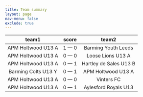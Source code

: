 ```yaml
---
title: Team summary
layout: page
nav-menu: false
exclude: true
---
```




|        team1        |    score    |         team2          |
|:-------------------:|:-----------:|:----------------------:|
| APM Holtwood U13 A  | 1 &mdash; 0 |  Barming Youth Leeds   |
| APM Holtwood U13 A  | 0 &mdash; 0 |   Loose Lions U13 A    |
| APM Holtwood U13 A  | 0 &mdash; 1 | Hartley de Sales U13 B |
| Barming Colts U13 Y | 0 &mdash; 1 |   APM Holtwood U13 A   |
| APM Holtwood U13 A  | 0 &mdash; 0 |       Vinters FC       |
| APM Holtwood U13 A  | 0 &mdash; 1 |  Aylesford Royals U13  |

 <br /><br /><br />